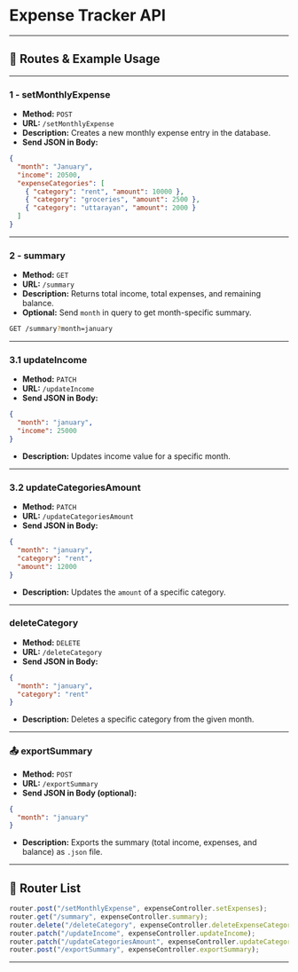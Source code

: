 # Expense Tracker API

---

## 📌 Routes & Example Usage

---

### 1 - setMonthlyExpense
- **Method:** `POST`
- **URL:** `/setMonthlyExpense`
- **Description:** Creates a new monthly expense entry in the database.
- **Send JSON in Body:**

```json
{
  "month": "January",
  "income": 20500,
  "expenseCategories": [
    { "category": "rent", "amount": 10000 },
    { "category": "groceries", "amount": 2500 },
    { "category": "uttarayan", "amount": 2000 }
  ]
}
```

---

### 2 - summary
- **Method:** `GET`
- **URL:** `/summary`
- **Description:** Returns total income, total expenses, and remaining balance.
- **Optional:** Send `month` in query to get month-specific summary.

```bash
GET /summary?month=january
```

---


### 3.1 updateIncome
- **Method:** `PATCH`
- **URL:** `/updateIncome`
- **Send JSON in Body:**

```json
{
  "month": "january",
  "income": 25000
}
```
- **Description:** Updates income value for a specific month.

---

### 3.2 updateCategoriesAmount
- **Method:** `PATCH`
- **URL:** `/updateCategoriesAmount`
- **Send JSON in Body:**

```json
{
  "month": "january",
  "category": "rent",
  "amount": 12000
}
```
- **Description:** Updates the `amount` of a specific category.

---

###  deleteCategory
- **Method:** `DELETE`
- **URL:** `/deleteCategory`
- **Send JSON in Body:**

```json
{
  "month": "january",
  "category": "rent"
}
```
- **Description:** Deletes a specific category from the given month.

---


### 📤 exportSummary
- **Method:** `POST`
- **URL:** `/exportSummary`
- **Send JSON in Body (optional):**

```json
{
  "month": "january"
}
```
- **Description:** Exports the summary (total income, expenses, and balance) as `.json` file.

---

## 🧾 Router List

```js
router.post("/setMonthlyExpense", expenseController.setExpenses);
router.get("/summary", expenseController.summary);
router.delete("/deleteCategory", expenseController.deleteExpenseCategory);
router.patch("/updateIncome", expenseController.updateIncome);
router.patch("/updateCategoriesAmount", expenseController.updateCategory);
router.post("/exportSummary", expenseController.exportSummary);
```

---